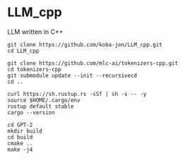 # LLM_cpp
LLM written in C++


```
git clone https://github.com/koba-jon/LLM_cpp.git
cd LLM_cpp
```
```
git clone https://github.com/mlc-ai/tokenizers-cpp.git
cd tokenizers-cpp
git submodule update --init --recursivecd
cd ..
```

```
curl https://sh.rustup.rs -sSf | sh -s -- -y
source $HOME/.cargo/env
rustup default stable
cargo --version
```


```
cd GPT-2
mkdir build
cd build
cmake ..
make -j4
```

